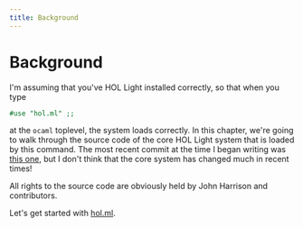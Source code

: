 ```yaml
---
title: Background
---
```

# Background

I'm assuming that you've HOL Light installed correctly, so that when you type
```ocaml
#use "hol.ml" ;;
```
at the `ocaml` toplevel, the system loads correctly.  In this chapter, we're
going to walk through the source code of the core HOL Light system that is
loaded by this command.  The most recent commit at the time I began writing
was [this one](https://github.com/jrh13/hol-light/commit/778ad495ceefc3bcbdc7cc94c87e3cb7da4331d9),
but I don't think that the core system has changed much in recent times!

All rights to the source code are obviously held by John Harrison and
contributors.

Let's get started with [hol.ml](hol.md).